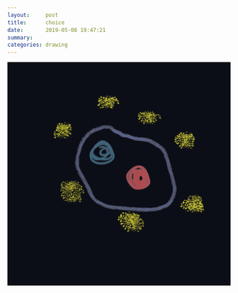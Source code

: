 ```yaml
---
layout:     post
title:      choice
date:       2019-05-08 19:47:21
summary:    
categories: drawing
---
```

![choice](/images/diary/choice.png ".")
